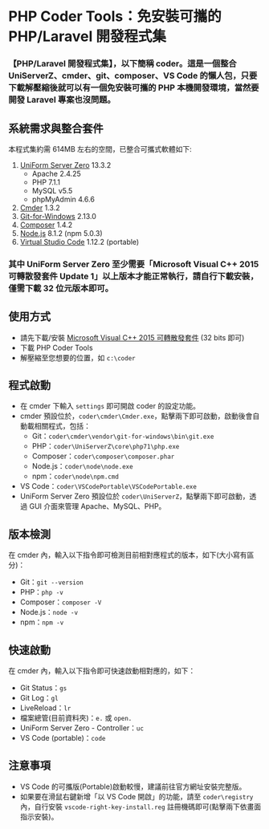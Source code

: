 # PHP Coder Tools：免安裝可攜的 PHP/Laravel 開發程式集

### 【PHP/Laravel 開發程式集】，以下簡稱 coder。這是一個整合 UniServerZ、cmder、git、composer、VS Code 的懶人包，只要下載解壓縮後就可以有一個免安裝可攜的 PHP 本機開發環境，當然要開發 Laravel 專案也沒問題。

## 系統需求與整合套件

本程式集約需 614MB 左右的空間，已整合可攜式軟體如下:
1. [UniForm Server Zero](http://www.uniformserver.com/) 13.3.2
    - Apache 2.4.25
    - PHP 7.1.1
    - MySQL v5.5
    - phpMyAdmin 4.6.6
2. [Cmder](http://cmder.net/) 1.3.2
3. [Git-for-Windows](https://git-scm.com/download/win) 2.13.0
4. [Composer](https://getcomposer.org/) 1.4.2
5. [Node.js](https://nodejs.org/en/) 8.1.2 (npm 5.0.3)
6. [Virtual Studio Code](https://code.visualstudio.com/) 1.12.2 (portable)

### 其中 UniForm Server Zero 至少需要「Microsoft Visual C++ 2015 可轉散發套件 Update 1」以上版本才能正常執行，請自行下載安裝，僅需下載 32 位元版本即可。

## 使用方式

* 請先下載/安裝 [Microsoft Visual C++ 2015 可轉散發套件](hhttps://www.microsoft.com/zh-tw/download/details.aspx?id=53587) (32 bits 即可)
* 下載 PHP Coder Tools
* 解壓縮至您想要的位置，如 `c:\coder`

## 程式啟動

* 在 cmder 下輸入 `settings` 即可開啟 coder 的設定功能。
* cmder 預設位於，`coder\cmder\Cmder.exe`，點擊兩下即可啟動，啟動後會自動載相關程式，包括：
	* Git：`coder\cmder\vendor\git-for-windows\bin\git.exe`
	* PHP：`coder\UniServerZ\core\php71\php.exe`
	* Composer：`coder\composer\composer.phar`
	* Node.js：`coder\node\node.exe`
	* npm：`coder\node\npm.cmd`
* VS Code：`coder\VSCodePortable\VSCodePortable.exe`
* UniForm Server Zero 預設位於 `coder\UniServerZ`，點擊兩下即可啟動，透過 GUI 介面來管理 Apache、MySQL、PHP。

## 版本檢測

在 cmder 內，輸入以下指令即可檢測目前相對應程式的版本，如下(大小寫有區分)：
* Git：`git --version`
* PHP：`php -v`
* Composer：`composer -V`
* Node.js：`node -v`
* npm：`npm -v`

## 快速啟動

在 cmder 內，輸入以下指令即可快速啟動相對應的，如下：
* Git Status：`gs`
* Git Log：`gl`
* LiveReload：`lr`
* 檔案總管(目前資料夾)：`e.` 或 `open.`
* UniForm Server Zero - Controller：`uc`
* VS Code (portable)：`code`

## 注意事項

* VS Code 的可攜版(Portable)啟動較慢，建議前往官方網址安裝完整版。
* 如果要在滑鼠右鍵新增「以 VS Code 開啟」的功能，請至 `coder\registry` 內，自行安裝 `vscode-right-key-install.reg` 註冊機碼即可(點擊兩下依畫面指示安裝)。